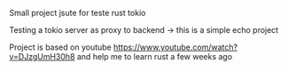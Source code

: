 Small project jsute for teste rust tokio 

Testing a tokio server as proxy to backend -> this is a simple echo project 

Project is based on youtube https://www.youtube.com/watch?v=DJzgUmH30h8 and help me to learn rust a few weeks ago 

